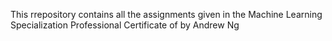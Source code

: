 This rrepository contains all the assignments given in the Machine Learning Specialization Professional Certificate of by Andrew Ng
